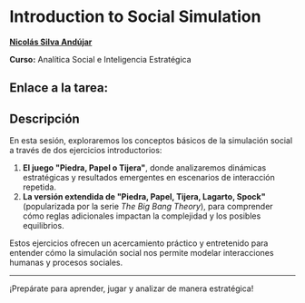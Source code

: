 # Introduction to Social Simulation  

[**Nicolás Silva Andújar**](https://www.linkedin.com/in/nicolassilvaandujar)  

**Curso:** Analítica Social e Inteligencia Estratégica  

**Enlace a la tarea**:
---

## Descripción  
En esta sesión, exploraremos los conceptos básicos de la simulación social a través de dos ejercicios introductorios:  

1. **El juego "Piedra, Papel o Tijera"**, donde analizaremos dinámicas estratégicas y resultados emergentes en escenarios de interacción repetida.  
2. **La versión extendida de "Piedra, Papel, Tijera, Lagarto, Spock"** (popularizada por la serie *The Big Bang Theory*), para comprender cómo reglas adicionales impactan la complejidad y los posibles equilibrios.  

Estos ejercicios ofrecen un acercamiento práctico y entretenido para entender cómo la simulación social nos permite modelar interacciones humanas y procesos sociales.  

---

¡Prepárate para aprender, jugar y analizar de manera estratégica!



